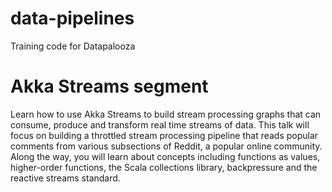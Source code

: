 # data-pipelines
Training code for Datapalooza


# Akka Streams segment
Learn how to use Akka Streams to build stream processing graphs that can consume, produce and transform real time streams of data. This talk will focus on building a throttled stream processing pipeline that reads popular comments from various subsections of Reddit, a popular online community. Along the way, you will learn about concepts including functions as values, higher-order functions, the Scala collections library, backpressure and the reactive streams standard.
